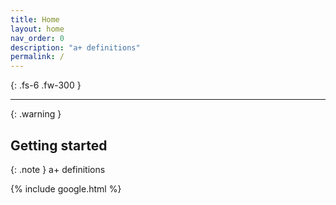 ```yaml
---
title: Home
layout: home
nav_order: 0
description: "a+ definitions"
permalink: /
---
```



{: .fs-6 .fw-300 }

---

{: .warning }


## Getting started
{: .note }
a+ definitions

{% include google.html %}
